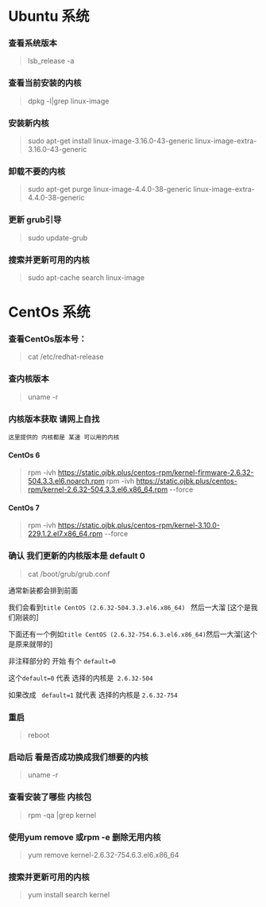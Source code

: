 # Ubuntu 系统

### 查看系统版本
 
>lsb_release -a

### 查看当前安装的内核 

>dpkg -l|grep linux-image

### 安装新内核 

>sudo apt-get install linux-image-3.16.0-43-generic linux-image-extra-3.16.0-43-generic

### 卸载不要的内核 

>sudo apt-get purge linux-image-4.4.0-38-generic linux-image-extra-4.4.0-38-generic

### 更新 grub引导 

>sudo update-grub

### 搜索并更新可用的内核

>sudo apt-cache search linux-image

# CentOs 系统

### 查看CentOs版本号：

>cat /etc/redhat-release

### 查内核版本

>uname -r

### 内核版本获取 请网上自找

	这里提供的 内核都是 某速 可以用的内核

#### CentOs 6

>rpm -ivh https://static.ojbk.plus/centos-rpm/kernel-firmware-2.6.32-504.3.3.el6.noarch.rpm
>rpm -ivh https://static.ojbk.plus/centos-rpm/kernel-2.6.32-504.3.3.el6.x86_64.rpm --force

#### CentOs 7

>rpm -ivh https://static.ojbk.plus/centos-rpm/kernel-3.10.0-229.1.2.el7.x86_64.rpm --force

### 确认 我们更新的内核版本是 default 0

>cat /boot/grub/grub.conf 

通常新装都会排到前面

我们会看到`title CentOS (2.6.32-504.3.3.el6.x86_64) ` 然后一大溜 [这个是我们刚装的]
 
下面还有一个例如`title CentOS (2.6.32-754.6.3.el6.x86_64)`然后一大溜[这个是原来就带的]
 
非注释部分的 开始 有个 `default=0`

这个`default=0` 代表 选择的内核是` 2.6.32-504`

如果改成 ` default=1` 就代表 选择的内核是 `2.6.32-754`
 

### 重启

>reboot

### 启动后 看是否成功换成我们想要的内核  

>uname -r

### 查看安装了哪些 内核包

>rpm -qa |grep kernel

### 使用yum remove 或rpm -e 删除无用内核

>yum remove kernel-2.6.32-754.6.3.el6.x86_64

### 搜索并更新可用的内核 
>yum install search kernel

